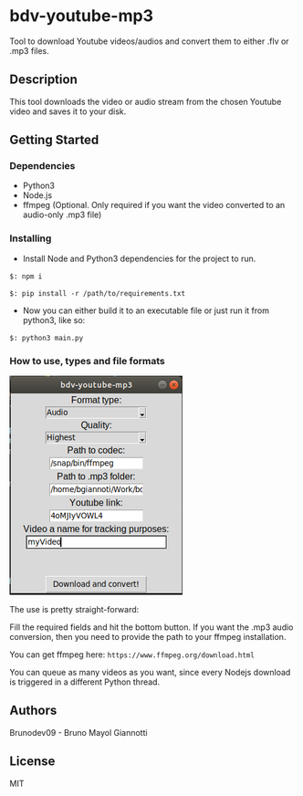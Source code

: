 # bdv-youtube-mp3

Tool to download Youtube videos/audios and convert them to either .flv or .mp3 files.

## Description

This tool downloads the video or audio stream from the chosen Youtube video and saves it to your disk.


## Getting Started

### Dependencies

* Python3
* Node.js
* ffmpeg (Optional. Only required if you want the video converted to an audio-only .mp3 file)

### Installing

* Install Node and Python3 dependencies for the project to run.
```
$: npm i
```
```
$: pip install -r /path/to/requirements.txt
```

* Now you can either build it to an executable file or just run it from python3, like so:

```
$: python3 main.py
```

### How to use, types and file formats

![](picture.png)

The use is pretty straight-forward:

Fill the required fields and hit the bottom button. If you want the .mp3 audio conversion, then you need to provide the path to your ffmpeg installation.

You can get ffmpeg here: `https://www.ffmpeg.org/download.html`

You can queue as many videos as you want, since every Nodejs download is triggered in a different Python thread.


## Authors

Brunodev09 - Bruno Mayol Giannotti

## License

MIT

